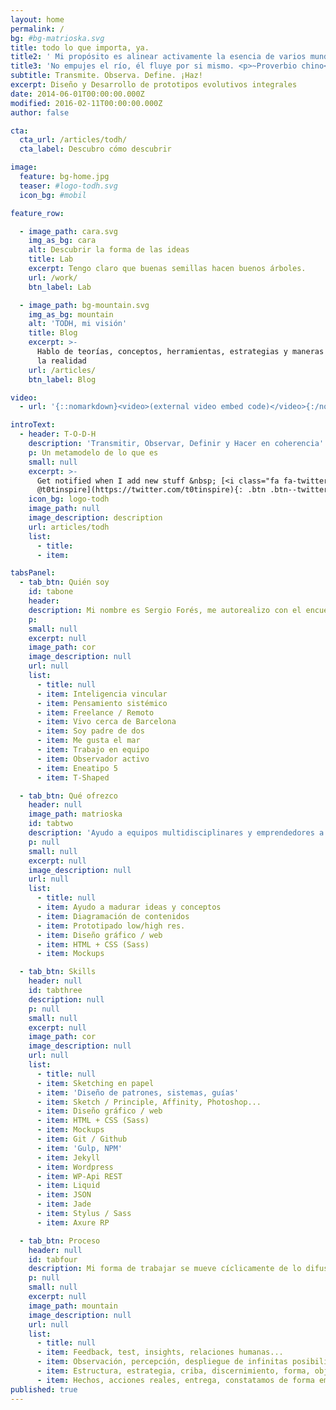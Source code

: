 ```yaml
---
layout: home
permalink: /
bg: #bg-matrioska.svg
title: todo lo que importa, ya.
title2: ' Mi propósito es alinear activamente la esencia de varios mundos: <ul> <li>Arte y creación</li> <li>Prototipado evolutivo</li> <li>Diseño web UI/UX</li> <li>Maquetación Front-end</li> <li>Procesos y metodos ágiles</li> <li>Conciencia y meditación</li> </ul> '
title3: 'No empujes el río, él fluye por si mismo. <p>~Proverbio chino</p>'
subtitle: Transmite. Observa. Define. ¡Haz!
excerpt: Diseño y Desarrollo de prototipos evolutivos integrales
date: 2014-06-01T00:00:00.000Z
modified: 2016-02-11T00:00:00.000Z
author: false

cta:
  cta_url: /articles/todh/
  cta_label: Descubro cómo descubrir

image:
  feature: bg-home.jpg
  teaser: #logo-todh.svg
  icon_bg: #mobil

feature_row:

  - image_path: cara.svg
    img_as_bg: cara
    alt: Descubrir la forma de las ideas
    title: Lab
    excerpt: Tengo claro que buenas semillas hacen buenos árboles.
    url: /work/
    btn_label: Lab

  - image_path: bg-mountain.svg
    img_as_bg: mountain
    alt: 'TODH, mi visión'
    title: Blog
    excerpt: >-
      Hablo de teorías, conceptos, herramientas, estrategias y maneras de pensar
      la realidad
    url: /articles/
    btn_label: Blog

video:
  - url: '{::nomarkdown}<video>(external video embed code)</video>{:/nomarkdown}'

introText:
  - header: T-O-D-H
    description: 'Transmitir, Observar, Definir y Hacer en coherencia'
    p: Un metamodelo de lo que es
    small: null
    excerpt: >-
      Get notified when I add new stuff &nbsp; [<i class="fa fa-twitter"></i>
      @t0tinspire](https://twitter.com/t0tinspire){: .btn .btn--twitter}
    icon_bg: logo-todh
    image_path: null
    image_description: description
    url: articles/todh
    list:
      - title:
      - item:

tabsPanel:
  - tab_btn: Quién soy
    id: tabone
    header:
    description: Mi nombre es Sergio Forés, me autorealizo con el encuentro entre arte,  tecnología y conciencia. Actualizo el potencial en coherencia. Trato de ser una mejor versión de mí mismo.
    p:
    small: null
    excerpt: null
    image_path: cor
    image_description: null
    url: null
    list:
      - title: null
      - item: Inteligencia vincular
      - item: Pensamiento sistémico
      - item: Freelance / Remoto
      - item: Vivo cerca de Barcelona
      - item: Soy padre de dos
      - item: Me gusta el mar
      - item: Trabajo en equipo
      - item: Observador activo
      - item: Eneatipo 5
      - item: T-Shaped

  - tab_btn: Qué ofrezco
    header: null
    image_path: matrioska
    id: tabtwo
    description: 'Ayudo a equipos multidisciplinares y emprendedores a transitar y evolucionar web/mobile. Poniendo especial atención en las bases: escalabilidad, flexibilidad, agilidad, creatividad y funcionalidad.'
    p: null
    small: null
    excerpt: null
    image_description: null
    url: null
    list:
      - title: null
      - item: Ayudo a madurar ideas y conceptos
      - item: Diagramación de contenidos
      - item: Prototipado low/high res.
      - item: Diseño gráfico / web
      - item: HTML + CSS (Sass)
      - item: Mockups

  - tab_btn: Skills
    header: null
    id: tabthree
    description: null
    p: null
    small: null
    excerpt: null
    image_path: cor
    image_description: null
    url: null
    list:
      - title: null
      - item: Sketching en papel
      - item: 'Diseño de patrones, sistemas, guías'
      - item: Sketch / Principle, Affinity, Photoshop...
      - item: Diseño gráfico / web
      - item: HTML + CSS (Sass)
      - item: Mockups
      - item: Git / Github
      - item: 'Gulp, NPM'
      - item: Jekyll
      - item: Wordpress
      - item: WP-Api REST
      - item: Liquid
      - item: JSON
      - item: Jade
      - item: Stylus / Sass
      - item: Axure RP

  - tab_btn: Proceso
    header: null
    id: tabfour
    description: Mi forma de trabajar se mueve cíclicamente de lo difuso a lo concreto mediante iteraciones y actualizaciones de mejora contínua.
    p: null
    small: null
    excerpt: null
    image_path: mountain
    image_description: null
    url: null
    list:
      - title: null
      - item: Feedback, test, insights, relaciones humanas...
      - item: Observación, percepción, despliegue de infinitas posibilidades, creatividad pura, atraemos el potencial...
      - item: Estructura, estrategia, criba, discernimiento, forma, objetivo, construcción...
      - item: Hechos, acciones reales, entrega, constatamos de forma empírica lo que está siendo...
published: true
---
```

